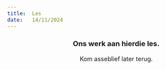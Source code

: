```yaml
---
title:  Les
date:   14/11/2024
---
```


### <center>Ons werk aan hierdie les.</center>
<center>Kom asseblief later terug.</center>